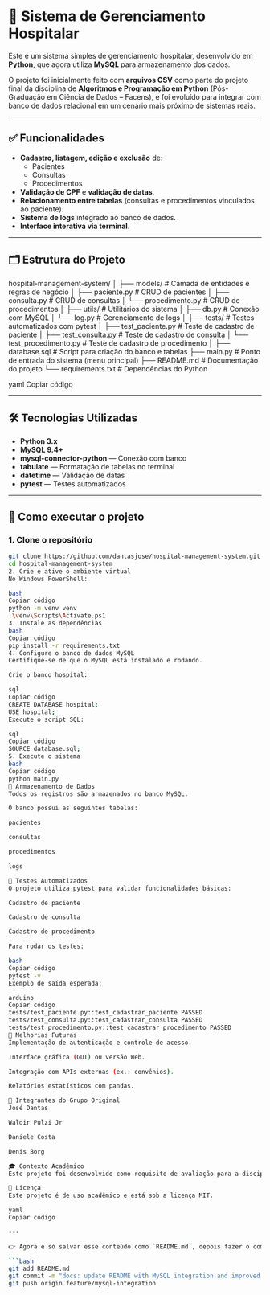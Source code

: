 # 🏥 Sistema de Gerenciamento Hospitalar

Este é um sistema simples de gerenciamento hospitalar, desenvolvido em **Python**, que agora utiliza **MySQL** para armazenamento dos dados.  

O projeto foi inicialmente feito com **arquivos CSV** como parte do projeto final da disciplina de **Algoritmos e Programação em Python** (Pós-Graduação em Ciência de Dados – Facens), e foi evoluído para integrar com banco de dados relacional em um cenário mais próximo de sistemas reais.

---

## ✅ Funcionalidades

- **Cadastro, listagem, edição e exclusão** de:
  - Pacientes
  - Consultas
  - Procedimentos
- **Validação de CPF** e **validação de datas**.
- **Relacionamento entre tabelas** (consultas e procedimentos vinculados ao paciente).
- **Sistema de logs** integrado ao banco de dados.
- **Interface interativa via terminal**.

---

## 🗂️ Estrutura do Projeto

hospital-management-system/
│
├── models/ # Camada de entidades e regras de negócio
│ ├── paciente.py # CRUD de pacientes
│ ├── consulta.py # CRUD de consultas
│ └── procedimento.py # CRUD de procedimentos
│
├── utils/ # Utilitários do sistema
│ ├── db.py # Conexão com MySQL
│ └── log.py # Gerenciamento de logs
│
├── tests/ # Testes automatizados com pytest
│ ├── test_paciente.py # Teste de cadastro de paciente
│ ├── test_consulta.py # Teste de cadastro de consulta
│ └── test_procedimento.py # Teste de cadastro de procedimento
│
├── database.sql # Script para criação do banco e tabelas
├── main.py # Ponto de entrada do sistema (menu principal)
├── README.md # Documentação do projeto
└── requirements.txt # Dependências do Python

yaml
Copiar código

---

## 🛠️ Tecnologias Utilizadas

- **Python 3.x**
- **MySQL 9.4+**
- **mysql-connector-python** — Conexão com banco
- **tabulate** — Formatação de tabelas no terminal
- **datetime** — Validação de datas
- **pytest** — Testes automatizados

---

## 🚀 Como executar o projeto

### 1. Clone o repositório
```bash
git clone https://github.com/dantasjose/hospital-management-system.git
cd hospital-management-system
2. Crie e ative o ambiente virtual
No Windows PowerShell:

bash
Copiar código
python -m venv venv
.\venv\Scripts\Activate.ps1
3. Instale as dependências
bash
Copiar código
pip install -r requirements.txt
4. Configure o banco de dados MySQL
Certifique-se de que o MySQL está instalado e rodando.

Crie o banco hospital:

sql
Copiar código
CREATE DATABASE hospital;
USE hospital;
Execute o script SQL:

sql
Copiar código
SOURCE database.sql;
5. Execute o sistema
bash
Copiar código
python main.py
📁 Armazenamento de Dados
Todos os registros são armazenados no banco MySQL.

O banco possui as seguintes tabelas:

pacientes

consultas

procedimentos

logs

🧪 Testes Automatizados
O projeto utiliza pytest para validar funcionalidades básicas:

Cadastro de paciente

Cadastro de consulta

Cadastro de procedimento

Para rodar os testes:

bash
Copiar código
pytest -v
Exemplo de saída esperada:

arduino
Copiar código
tests/test_paciente.py::test_cadastrar_paciente PASSED
tests/test_consulta.py::test_cadastrar_consulta PASSED
tests/test_procedimento.py::test_cadastrar_procedimento PASSED
📌 Melhorias Futuras
Implementação de autenticação e controle de acesso.

Interface gráfica (GUI) ou versão Web.

Integração com APIs externas (ex.: convênios).

Relatórios estatísticos com pandas.

👥 Integrantes do Grupo Original
José Dantas

Waldir Pulzi Jr

Daniele Costa

Denis Borg

🎓 Contexto Acadêmico
Este projeto foi desenvolvido como requisito de avaliação para a disciplina de Algoritmos e Programação em Python no curso de Pós-Graduação em Ciência de Dados — Facens, e posteriormente evoluído para uso de MySQL em ambiente de aprendizado real.

📄 Licença
Este projeto é de uso acadêmico e está sob a licença MIT.

yaml
Copiar código

---

👉 Agora é só salvar esse conteúdo como `README.md`, depois fazer o commit e push:

```bash
git add README.md
git commit -m "docs: update README with MySQL integration and improved structure"
git push origin feature/mysql-integration